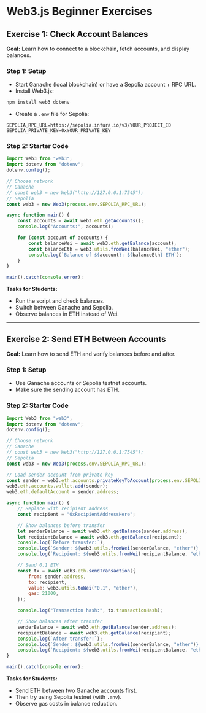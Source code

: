 
# Web3.js Beginner Exercises

## Exercise 1: Check Account Balances

**Goal:** Learn how to connect to a blockchain, fetch accounts, and display balances.

### Step 1: Setup

- Start Ganache (local blockchain) or have a Sepolia account + RPC URL.
- Install Web3.js:

```bash
npm install web3 dotenv
```

- Create a `.env` file for Sepolia:

```env
SEPOLIA_RPC_URL=https://sepolia.infura.io/v3/YOUR_PROJECT_ID
SEPOLIA_PRIVATE_KEY=0xYOUR_PRIVATE_KEY
```

### Step 2: Starter Code

```javascript
import Web3 from "web3";
import dotenv from "dotenv";
dotenv.config();

// Choose network
// Ganache
// const web3 = new Web3("http://127.0.0.1:7545");
// Sepolia
const web3 = new Web3(process.env.SEPOLIA_RPC_URL);

async function main() {
    const accounts = await web3.eth.getAccounts();
    console.log("Accounts:", accounts);

    for (const account of accounts) {
        const balanceWei = await web3.eth.getBalance(account);
        const balanceEth = web3.utils.fromWei(balanceWei, "ether");
        console.log(`Balance of ${account}: ${balanceEth} ETH`);
    }
}

main().catch(console.error);
```

 **Tasks for Students:**
- Run the script and check balances.
- Switch between Ganache and Sepolia.
- Observe balances in ETH instead of Wei.

---

## Exercise 2: Send ETH Between Accounts

**Goal:** Learn how to send ETH and verify balances before and after.

### Step 1: Setup

- Use Ganache accounts or Sepolia testnet accounts.
- Make sure the sending account has ETH.

### Step 2: Starter Code

```javascript
import Web3 from "web3";
import dotenv from "dotenv";
dotenv.config();

// Choose network
// Ganache
// const web3 = new Web3("http://127.0.0.1:7545");
// Sepolia
const web3 = new Web3(process.env.SEPOLIA_RPC_URL);

// Load sender account from private key
const sender = web3.eth.accounts.privateKeyToAccount(process.env.SEPOLIA_PRIVATE_KEY);
web3.eth.accounts.wallet.add(sender);
web3.eth.defaultAccount = sender.address;

async function main() {
    // Replace with recipient address
    const recipient = "0xRecipientAddressHere";

    // Show balances before transfer
    let senderBalance = await web3.eth.getBalance(sender.address);
    let recipientBalance = await web3.eth.getBalance(recipient);
    console.log(`Before transfer:`);
    console.log(`Sender: ${web3.utils.fromWei(senderBalance, "ether")} ETH`);
    console.log(`Recipient: ${web3.utils.fromWei(recipientBalance, "ether")} ETH`);

    // Send 0.1 ETH
    const tx = await web3.eth.sendTransaction({
        from: sender.address,
        to: recipient,
        value: web3.utils.toWei("0.1", "ether"),
        gas: 21000,
    });

    console.log("Transaction hash:", tx.transactionHash);

    // Show balances after transfer
    senderBalance = await web3.eth.getBalance(sender.address);
    recipientBalance = await web3.eth.getBalance(recipient);
    console.log(`After transfer:`);
    console.log(`Sender: ${web3.utils.fromWei(senderBalance, "ether")} ETH`);
    console.log(`Recipient: ${web3.utils.fromWei(recipientBalance, "ether")} ETH`);
}

main().catch(console.error);
```

 **Tasks for Students:**
- Send ETH between two Ganache accounts first.
- Then try using Sepolia testnet (with `.env`).
- Observe gas costs in balance reduction.
